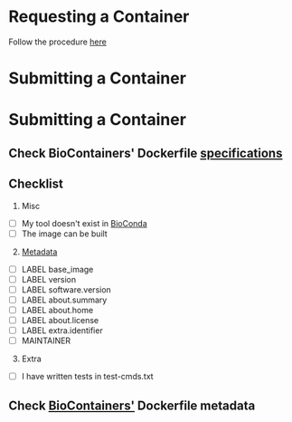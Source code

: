  # Requesting a Container  
 Follow the procedure [here](https://github.com/BioContainers/containers#241-how-to-request-a-container)
 
 # Submitting a Container  
 # Submitting a Container
 
 ## Check BioContainers' Dockerfile [specifications](https://github.com/BioContainers/specs)  
 ## Checklist
 
 1. Misc
 - [ ] My tool doesn't exist in [BioConda](#make-sure-your-tool-isnt-already-present-in-bioconda)   
 - [ ] The image can be built   
 
 2. [Metadata](#check-biocontainers-dockerfile-metadata)  
 - [ ] LABEL base_image  
 - [ ] LABEL version
 - [ ] LABEL software.version  
 - [ ] LABEL about.summary  
 - [ ] LABEL about.home  
 - [ ] LABEL about.license  
 - [ ] LABEL extra.identifier  
 - [ ] MAINTAINER  
 
 3. Extra
  - [ ] I have written tests in test-cmds.txt
 
 
 ## Check [BioContainers'](https://github.com/BioContainers/specs) Dockerfile metadata  
